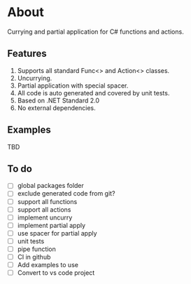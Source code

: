 # About

Currying and partial application for C# functions and actions.

## Features

1. Supports all standard Func<> and Action<> classes.
2. Uncurrying.
3. Partial application with special spacer.
4. All code is auto generated and covered by unit tests.
5. Based on .NET Standard 2.0
6. No external dependencies.

## Examples

TBD

## To do

- [ ] global packages folder
- [ ] exclude generated code from git?
- [ ] support all functions
- [ ] support all actions
- [ ] implement uncurry
- [ ] implement partial apply
- [ ] use spacer for partial apply
- [ ] unit tests
- [ ] pipe function
- [ ] CI in github
- [ ] Add examples to use
- [ ] Convert to vs code project